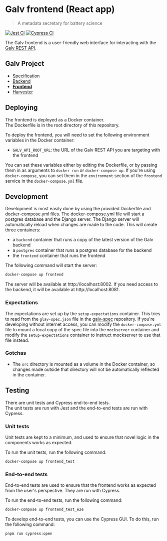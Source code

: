 # Galv frontend (React app)
> A metadata secretary for battery science

[![Jest CI](https://github.com/Battery-Intelligence-Lab/galv-frontend/actions/workflows/test.yml/badge.svg)](https://github.com/Battery-Intelligence-Lab/galv-frontend/actions/workflows/test.yml)
[![Cypress CI](https://github.com/Battery-Intelligence-Lab/galv-frontend/actions/workflows/test_e2e.yml/badge.svg)](https://github.com/Battery-Intelligence-Lab/galv-frontend/actions/workflows/test_e2e.yml)

The Galv frontend is a user-friendly web interface for interacting with the [Galv REST API](/Battery-Intelligence-Lab/galv-backend/).

## Galv Project
- [Specification](https://github.com/Battery-Intelligence-Lab/galv-spec)
- [Backend](https://github.com/Battery-Intelligence-Lab/galv-backend)
- [**Frontend**](https://github.com/Battery-Intelligence-Lab/galv-frontend)
- [Harvester](https://github.com/Battery-Intelligence-Lab/galv-harvester)

## Deploying

The frontend is deployed as a Docker container.  
The Dockerfile is in the root directory of this repository.  

To deploy the frontend, you will need to set the following environment variables in the Docker container:
- `GALV_API_ROOT_URL`: the URL of the Galv REST API you are targeting with the frontend

You can set these variables either by editing the Dockerfile, or by passing them in as arguments to `docker run` or `docker-compose up`.
If you're using `docker-compose`, you can set them in the `environment` section of the `frontend` service in the `docker-compose.yml` file.

## Development

Development is most easily done by using the provided Dockerfile and docker-compose.yml files.  The docker-compose.yml file will start a postgres database and the Django server.  The Django server will automatically reload when changes are made to the code.
This will create three containers:
- a `backend` container that runs a copy of the latest version of the Galv backend
- a `postgres` container that runs a postgres database for the backend
- the `frontend` container that runs the frontend

The following command will start the server:

```bash
docker-compose up frontend
```

The server will be available at http://localhost:8002. 
If you need access to the backend, it will be available at http://localhost:8081.

### Expectations

The expectations are set up by the `setup-expectations` container. 
This tries to read from the `glav-spec.json` file in the [galv-spec](/Battery-Intelligence-Lab/galv-spec) repository.
If you're developing without internet access, you can modify the `docker-compose.yml` file to mount a local copy of 
the spec file into the `mockserver` container and modify the `setup-expectations` container to instruct
mockserver to use that file instead.

### Gotchas

- The `src` directory is mounted as a volume in the Docker container, so changes made outside that directory will not be automatically reflected in the container.

## Testing

There are unit tests and Cypress end-to-end tests.  
The unit tests are run with Jest and the end-to-end tests are run with Cypress.

### Unit tests

Unit tests are kept to a minimum, and used to ensure that novel logic in the components works as expected.

To run the unit tests, run the following command:

```bash
docker-compose up frontend_test
```

### End-to-end tests

End-to-end tests are used to ensure that the frontend works as expected from the user's perspective.  They are run with Cypress.

To run the end-to-end tests, run the following command:

```bash
docker-compose up frontend_test_e2e
```

To develop end-to-end tests, you can use the Cypress GUI.  To do this, run the following command:

```bash
pnpm run cypress:open
```
